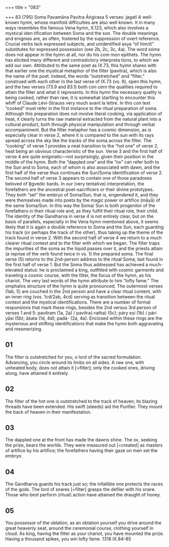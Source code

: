 +++
title = "083"

+++
83 (795)
Soma Pavamāna
Pavitra Āṅgirasa
5 verses: jagatī
A well-known hymn, whose manifold difficulties are also well known. It in many  ways resembles the famous Vena hymn, X.123, which also involves a mystical iden tification between Soma and the sun. The double meanings and enigmas are, as  often, fostered by the suppression of overt reference. Crucial verbs lack expressed  subjects, and unidentified asya “of him/it” substitutes for expressed possession (see  2b, 2c, 3c, 4a). The word sóma does not appear in the hymn at all, nor do his com mon epithets. The hymn has elicited many different and contradictory interpreta tions, to which we add our own.
Attributed to the same poet as IX.73, this hymn shares with that earlier one  the mystical metaphor of the filter (pavítra), which is also the name of the poet.  Indeed, the words “outstretched” and “filter,” construed with each other in the last  verse of IX.73 (vs. 9), open this hymn, and the two verses (73.9 and 83.1) both con
cern the qualities required to attain the filter and what it represents. In this hymn  the necessary quality is being cooked, rather than raw; it is somewhat startling to  encounter this whiff of Claude Lévi-Strauss very much avant la lettre. In this con text “cooked” must refer in the first instance to the ritual preparation of soma.  Although this preparation does not involve literal cooking, via application of heat,  it clearly turns the raw material extracted from the natural plant into a cultural  product, both through physical manipulation and through verbal accompaniment.
But the filter metaphor has a cosmic dimension, as is especially clear in verse  2, where it is compared to the sun with its rays spread across the sky like the  tracks of the soma across the filter. The “cooking” of verse 1 provides a neat  transition to the “hot one” of verse 2, heat being an obvious characteristic of  the sun.
Verse 3 and the first half of verse 4 are quite enigmatic—not surprisingly, given  their position in the middle of the hymn. Both the “dappled one” and the “ox” can  refer both to the Sun and to Soma, each of whom is also associated with dawn,  and the first half of the verse thus continues the Sun/Soma identification of verse  2. The second half of verse 3 appears to contain one of those paradoxes beloved  of R̥gvedic bards. In our (very tentative) interpretation, the forefathers are the  ancestral poet-sacrificers or their divine prototypes. They both “set” the embryo  of Soma/Sun, that is, engendered it, and they were themselves made into poets by  the magic power or artifice (māyā́) of the same Soma/Sun. In this way the Soma/ Sun is both progenitor of the forefathers in their ritual role and, as they fulfill their  ritual role, their child. The identity of the Gandharva in verse 4 is not entirely clear,  but on the basis of parallels, especially in the Vena hymn mentioned above, it seems  likely that it is again a double reference to Soma and the Sun, each guarding his track (or perhaps the track of the other), thus taking up the theme of the track  found in verse 2.
With the second half of verse 4 we return to a much clearer ritual context  and to the filter with which we began. The filter traps the impurities of the soma  as the liquid passes over it, and the priests attain (a reprise of the verb found  twice in vs. 1) the prepared soma. The final verse (5) returns to the 2nd-person  address to the ritual Soma, last found in the first half of verse 1. But the Soma  thus addressed has achieved a much-elevated status:  he is proclaimed a king,  outfitted with cosmic garments and traveling a cosmic course, with the filter, the  focus of the hymn, as his chariot. The very last words of the hymn attribute to  him “lofty fame.”
The omphalos structure of the hymn is quite pronounced. The outermost verses  (1ab, 5)  are couched in the 2nd person and have a clear ritual content, with an  inner ring (vss. 1cd/2ab, 4cd) serving as transition between the ritual context and  the mystical identifications. There are a number of formal responsions that mark  these rings, besides the 2nd versus 3rd person of verses 1 and 5: pavítram (1a, 2a)  / pavítra(-ratha) (5c); páry eṣi (1b) / pári yāsi (5b); āśata (1d, 4d); padá- (2a, 4a).  Enclosed within these rings are the mysterious and shifting identifications that  make the hymn both aggravating and mesmerizing.
## 01
The filter is outstretched for you, o lord of the sacred formulation.  Advancing, you circle around its limbs on all sides.
A raw one, with unheated body, does not attain it [=filter]; only the
cooked ones, driving along, have attained it entirely.
## 02
The filter of the hot one is outstretched to the track of heaven; its blazing  threads have been extended.
His swift (steeds) aid the Purifier. They mount the back of heaven in  their manifestation.
## 03
The dappled one at the front has made the dawns shine. The ox, seeking  the prize, bears the worlds.
They were measured out [=created] as masters of artifice by his artifice;  the forefathers having their gaze on men set the embryo.
## 04
The Gandharva guards his track just so; the infallible one protects the  races of the gods.
The lord of snares [=filter] grasps the defiler with his snare. Those who  best perform (ritual) action have attained the draught of honey.
## 05
You possessor of the oblation, as an oblation yourself you drive around  the great heavenly seat, around the ceremonial course, clothing
yourself in cloud.
As king, having the filter as your chariot, you have mounted the prize.  Having a thousand spikes, you win lofty fame.
1318 IX.84–85